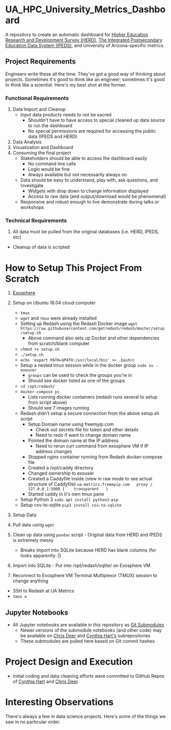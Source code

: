 # UA_HPC_University_Metrics_Dashboard
A repository to create an automatic dashboard for [Higher Education Research and Development Survey (HERD)](https://www.nsf.gov/statistics/srvyherd/), [The Integrated Postsecondary Education Data System (IPEDS)](https://nces.ed.gov/ipeds/), and University of Arizona-specific metrics. 

## Project Requirements
Engineers write these all the time. They've got a good way of thinking about projects. Sometimes it's good to think like an engineer; sometimes it's good to think like a scientist. Here's my best shot at the former.

### Functional Requirements
1. Data Import and Cleanup
    - Input data products needs to not be sacred
      - Shouldn't have to have access to special cleaned up data source to run the dashboard
      - No special permissions are required for accessing the public data (IPEDS and HERD)
2. Data Analysis
3. Visualization and Dashboard
4. Consuming the final project
    - Stakeholders should be able to access the dashboard easily
      - No command line calls
      - Login would be fine
      - Always available but not necessarily always on
    - Data should be easy to understand, play with, ask questions, and investigate
      - Widgets with drop down to change information displayed
      - Access to raw data (and output/download would be phenomenal)
    - Responsive and robust enough to live demonstrate during talks or workshops

### Technical Requirements
1. All data must be pulled from the original databases (i.e. HERD, IPEDS, etc)
  - Cleanup of data is scripted
  

# How to Setup This Project From Scratch
1. [Exosphere](https://github.com/exosphere-project/exosphere)
2. Setup on Ubuntu 18.04 cloud computer
    - `tmux`
    - `wget` and `tmux` were already installed
    - Setting up Redash using the Redash Docker image `wget https://raw.githubusercontent.com/getredash/redash/master/setup/setup.sh`
      - Above command also sets up Docker and other dependencies from scratch/blank computer
    - `chmod +x setup.sh`
    - `./setup.sh`
    - `echo 'export PATH=$PATH:/usr/local/bin' >> .bashrc`
    - Setup a nested tmux session while in the docker group `sudo su - exouser` 
      - `groups` can be used to check the groups you're in
      - Should see docker listed as one of the groups
    - `cd /opt/redash/`
    - `docker-compose ps`
      - Lists running docker containers (redash runs several to setup from script above)
      - Should see 7 images running
    - Redash didn't setup a secure connection from the above setup.sh script
      - Setup Domain name using freemyip.com
        - Check out secrets file for token and other details
        - Need to redo if want to change domain name
      - Pointed the domain name at the IP address
        - Need to rerun curl command from exosphere VM if IP address changes
      - Stopped nginx container running from Redash docker-compose file
      - Created a /opt/caddy directory
      - Changed ownership to exouser
      - Created a Caddyfile inside (view in raw mode to see actual structure of Caddyfile)
                ```
                ua-metrics.freemyip.com  
                proxy / 127.0.0.1:5000 {   
                        transparent  
                }  
                ```
      - Started caddy in it's own tmux pane
    - Setup Python 3 `sudo apt install python3-pip`
    - Setup csv-to-sqlite `pip3 install csv-to-sqlite`
3. Setup Data
  1. Pull data using `wget`
  2. Clean up data using `pandas` script
    - Original data from HERD and IPEDS is extremely messy
      - Breaks import into SQLite because HERD has blank columns (for looks apparently :|)
  3. Import into SQLite
    - Put into /opt/redash/sqlite/ on Exosphere VM
    
4. Reconnect to Exosphere VM Terminal Multiplexor (TMUX) session to change anything
  - SSH to Redash at UA Metrics
  - `tmux a`

## Jupyter Notebooks
- All Jupyter notebooks are available in this repository as [Git Submodules](https://git-scm.com/book/en/v2/Git-Tools-Submodules)
   - Newer versions of the submodule notebooks (and other code) may be available on [Chris Deer](https://github.com/CGDeer/HERD_Analysis.git) and [Cynthia Hart's](https://github.com/cbresloff/IPEDS_DATA.git) subrepositories
   - These submodules are pulled here based on Git commit hashes

# Project Design and Execution
- Initial coding and data cleaning efforts were committed to GitHub Repos of [Cynthia Hart](https://github.com/cbresloff/IPEDS_DATA.git) and [Chris Deer](https://github.com/CGDeer/HERD_Analysis.git). 


# Interesting Observations
There's always a few in data science projects. Here's some of the things we saw in no particular order.

